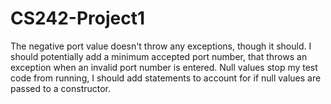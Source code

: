 # CS242-Project1
The negative port value doesn't throw any exceptions, though it should. I should potentially add a minimum accepted port number, that throws an exception when an invalid port number is entered.
Null values stop my test code from running, I should add statements to account for if null values are passed to a constructor.

